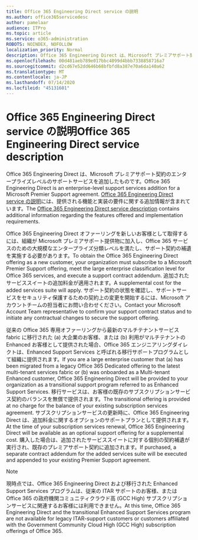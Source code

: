 ```yaml
---
title: Office 365 Engineering Direct service の説明
ms.author: office365servicedesc
author: pamelaar
audience: ITPro
ms.topic: article
ms.service: o365-administration
ROBOTS: NOINDEX, NOFOLLOW
localization_priority: Normal
description: Office 365 Engineering Direct は、Microsoft プレミアサポート契約のエンタープライズレベルのサポートサービスを追加したものです。 Office 365 Engineering Direct service の説明には、提供される機能と実装の要件に関する追加情報が含まれています。
ms.openlocfilehash: 00d481aeb789e017bbc4099d4bbb7338858716a7
ms.sourcegitcommit: d2cd67e52dd646b68bfbfd8a387e70a6da140a62
ms.translationtype: MT
ms.contentlocale: ja-JP
ms.lasthandoff: 07/14/2020
ms.locfileid: "45131601"
---
```

# <a name="office-365-engineering-direct-service-description"></a><span data-ttu-id="dff8a-104">Office 365 Engineering Direct service の説明</span><span class="sxs-lookup"><span data-stu-id="dff8a-104">Office 365 Engineering Direct service description</span></span>

<span data-ttu-id="dff8a-105">Office 365 Engineering Direct は、Microsoft プレミアサポート契約のエンタープライズレベルのサポートサービスを追加したものです。</span><span class="sxs-lookup"><span data-stu-id="dff8a-105">Office 365 Engineering Direct is an enterprise-level support services addition for a Microsoft Premier Support agreement.</span></span> <span data-ttu-id="dff8a-106">[Office 365 Engineering Direct service の説明](https://github.com/MicrosoftDocs/OfficeDocs-O365ServiceDescriptions/blob/master/Office%20365%20Engineering%20Direct%20-%20Svc%20Desc%20(25mar2019).pdf)には、提供される機能と実装の要件に関する追加情報が含まれています。</span><span class="sxs-lookup"><span data-stu-id="dff8a-106">The [Office 365 Engineering Direct service description](https://github.com/MicrosoftDocs/OfficeDocs-O365ServiceDescriptions/blob/master/Office%20365%20Engineering%20Direct%20-%20Svc%20Desc%20(25mar2019).pdf) contains additional information regarding the features offered and implementation requirements.</span></span>

<span data-ttu-id="dff8a-107">Office 365 Engineering Direct オファーリングを新しいお客様として取得するには、組織が Microsoft プレミアサポート提供物に加入し、Office 365 サービスのための大規模なエンタープライズ分類レベルを満たし、サポート契約の補遺を実施する必要があります。</span><span class="sxs-lookup"><span data-stu-id="dff8a-107">To obtain the Office 365 Engineering Direct offering as a new customer, your organization must subscribe to a Microsoft Premier Support offering, meet the large enterprise classification level for Office 365 services, and execute a support contract addendum.</span></span> <span data-ttu-id="dff8a-108">追加されたサービススイートの追加料金が適用されます。</span><span class="sxs-lookup"><span data-stu-id="dff8a-108">A supplemental cost for the added services suite will apply.</span></span> <span data-ttu-id="dff8a-109">サポート契約の状態を確認し、サポートサービスをセキュリティ保護するための契約上の変更を開始するには、Microsoft アカウントチームの担当者にお問い合わせください。</span><span class="sxs-lookup"><span data-stu-id="dff8a-109">Contact your Microsoft Account Team representative to confirm your support contract status and to initiate any contractual changes to secure the support offering.</span></span> 

<span data-ttu-id="dff8a-110">従来の Office 365 専用オファーリングから最新のマルチテナントサービス fabric に移行された (a) 大企業のお客様、または (b) 利用がマルチテナントの Enhanced お客様として提供された場合、Office 365 エンジニアリングダイレクトは、Enhanced Support Services と呼ばれる移行サポートプログラムとして組織に提供されます。</span><span class="sxs-lookup"><span data-stu-id="dff8a-110">If you are a large enterprise customer that (a) has been migrated from a legacy Office 365 Dedicated offering to the latest multi-tenant services fabric or (b) was onboarded as a Multi-tenant Enhanced customer, Office 365 Engineering Direct will be provided to your organization as a transitional support program referred to as Enhanced Support Services.</span></span> <span data-ttu-id="dff8a-111">移行サービスは、お客様の既存のサブスクリプションサービス契約のバランスを無償で提供されます。</span><span class="sxs-lookup"><span data-stu-id="dff8a-111">The transitional offering is provided at no charge for the balance of your existing subscription services agreement.</span></span> <span data-ttu-id="dff8a-112">サブスクリプションサービスの更新時に、Office 365 Engineering Direct は、追加料金に関するオプションのサポートプランとして提供されます。</span><span class="sxs-lookup"><span data-stu-id="dff8a-112">At the time of your subscription services renewal, Office 365 Engineering Direct will be available as an optional support offering for a supplemental cost.</span></span> <span data-ttu-id="dff8a-113">購入した場合は、追加されたサービススイートに対する個別の契約補遺が実行され、既存のプレミアサポート契約に追加されます。</span><span class="sxs-lookup"><span data-stu-id="dff8a-113">If purchased, a separate contract addendum for the added services suite will be executed and appended to your existing Premier Support agreement.</span></span>

> [!NOTE]
> <span data-ttu-id="dff8a-114">現時点では、Office 365 Engineering Direct および移行された Enhanced Support Services プログラムは、従来の ITAR サポートのお客様、または Office 365 の政府機関コミュニティクラウド高 (GCC High) サブスクリプションサービスに関連するお客様には利用できません。</span><span class="sxs-lookup"><span data-stu-id="dff8a-114">At this time, Office 365 Engineering Direct and the transitional Enhanced Support Services program are not available for legacy ITAR-support customers or customers affiliated with the Government Community Cloud High (GCC High) subscription offerings of Office 365.</span></span>
